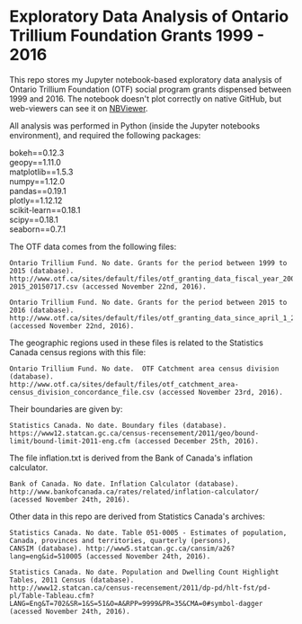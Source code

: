 <h1>Exploratory Data Analysis of Ontario Trillium Foundation Grants 1999 - 2016</h1>

This repo stores my Jupyter notebook-based exploratory data analysis of Ontario Trillium Foundation (OTF) social program grants dispensed between 1999 and 2016.  The notebook doesn't plot correctly on native GitHub, but web-viewers can see it on [NBViewer](https://nbviewer.jupyter.org/github/cczhu/OpenDataTorontoOTF/blob/master/Ontario%20Trillium%20Foundation%20Grants%20%28Open%20Data%20Toronto%202016-11-24%29.ipynb).

All analysis was performed in Python (inside the Jupyter notebooks environment), and required the following packages:

bokeh==0.12.3 <br>
geopy==1.11.0 <br>
matplotlib==1.5.3 <br>
numpy==1.12.0 <br>
pandas==0.19.1 <br>
plotly==1.12.12 <br>
scikit-learn==0.18.1 <br>
scipy==0.18.1 <br>
seaborn==0.7.1

The OTF data comes from the following files:

    Ontario Trillium Fund. No date. Grants for the period between 1999 to 2015 (database).
    http://www.otf.ca/sites/default/files/otf_granting_data_fiscal_year_2000-2015_20150717.csv (accessed November 22nd, 2016).

    Ontario Trillium Fund. No date. Grants for the period between 2015 to 2016 (database).
    http://www.otf.ca/sites/default/files/otf_granting_data_since_april_1_2015.csv (accessed November 22nd, 2016).

The geographic regions used in these files is related to the Statistics Canada census regions with this file:

    Ontario Trillium Fund. No date.  OTF Catchment area census division (database). 
    http://www.otf.ca/sites/default/files/otf_catchment_area-census_division_concordance_file.csv (accessed November 23rd, 2016).

Their boundaries are given by:

    Statistics Canada. No date. Boundary files (database). 
    https://www12.statcan.gc.ca/census-recensement/2011/geo/bound-limit/bound-limit-2011-eng.cfm (accessed December 25th, 2016).

The file inflation.txt is derived from the Bank of Canada's inflation calculator.

    Bank of Canada. No date. Inflation Calculator (database). 
    http://www.bankofcanada.ca/rates/related/inflation-calculator/ (acessed November 24th, 2016).

Other data in this repo are derived from Statistics Canada's archives:

    Statistics Canada. No date. Table 051-0005 - Estimates of population, Canada, provinces and territories, quarterly (persons), 
    CANSIM (database). http://www5.statcan.gc.ca/cansim/a26?lang=eng&id=510005 (accessed November 24th, 2016).

    Statistics Canada. No date. Population and Dwelling Count Highlight Tables, 2011 Census (database). 
    http://www12.statcan.ca/census-recensement/2011/dp-pd/hlt-fst/pd-pl/Table-Tableau.cfm?
    LANG=Eng&T=702&SR=1&S=51&O=A&RPP=9999&PR=35&CMA=0#symbol-dagger (acessed November 24th, 2016).
